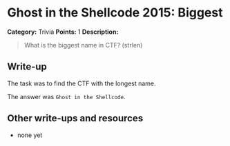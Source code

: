 # Ghost in the Shellcode 2015: Biggest

**Category:** Trivia
**Points:** 1
**Description:**

> What is the biggest name in CTF? (strlen)

## Write-up

The task was to find the CTF with the longest name.

The answer was `Ghost in the Shellcode`.

## Other write-ups and resources

* none yet
